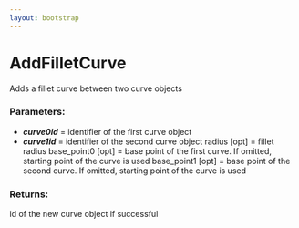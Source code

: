 ```yaml
---
layout: bootstrap
---
```


# AddFilletCurve

Adds a fillet curve between two curve objects
          

### Parameters:

- ***curve0id*** = identifier of the first curve object
- ***curve1id*** = identifier of the second curve object
radius [opt] = fillet radius
base_point0 [opt] = base point of the first curve. If omitted,
                    starting point of the curve is used
base_point1 [opt] = base point of the second curve. If omitted,
                    starting point of the curve is used
        

### Returns:


id of the new curve object if successful
        


